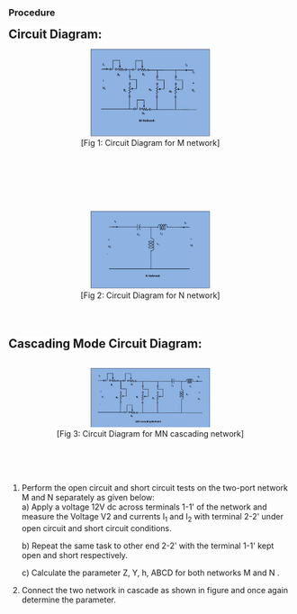 ### Procedure
<p>
								<span style="background-color: rgb(255, 255, 255); font-size: 21px;"><b>Circuit Diagram:</b></span>
								<br><figure style="text-align:center">
									  <img alt="" src="images/tp 7(1).jpg" style="width:50%; height:50%;">
									  <figcaption>[Fig 1: Circuit Diagram for M network]</figcaption>
								</figure><br>
								<br>
								<br>
								<br>
								<br><figure style="text-align:center">
									  <img alt="" src="images/tp 8.JPG" style="width:50%; height:50%;">
									  <figcaption>[Fig 2: Circuit Diagram for N network]</figcaption>
								</figure><br>
								<br>
								<br>
								<span style="background-color: rgb(255, 255, 255); font-size: 21px; "><b>Cascading Mode Circuit Diagram:</b></span>
								<br>
								<br><figure style="text-align:center">
									  <img alt="" src="images/tp 9.JPG" style="width:50%; height:50%;">
									  <figcaption>[Fig 3: Circuit Diagram for MN cascading network]</figcaption>
								</figure><br>
								<br>
								<br>
								<p>
								<ol type="1">
								<li> Perform the open circuit and short circuit tests on the two-port network M and N separately as given below:</li>
	a) Apply a voltage 12V dc across terminals 1-1' of the network and measure the Voltage V2 and currents I<sub>1</sub> and I<sub>2</sub> with terminal 2-2' under open circuit and short circuit conditions.
<br>
									
b) Repeat the same task to other end 2-2' with the terminal 1-1' kept open and short respectively.
<br>
									
c) Calculate the parameter Z, Y, h, ABCD for both networks M and N .
<br>
									
<li> Connect the two network in cascade as shown in figure and once again determine the parameter.</li>
									
<script id="MathJax-script" async src="https://cdn.jsdelivr.net/npm/mathjax@3/es5/tex-mml-chtml.js"></script>
	

